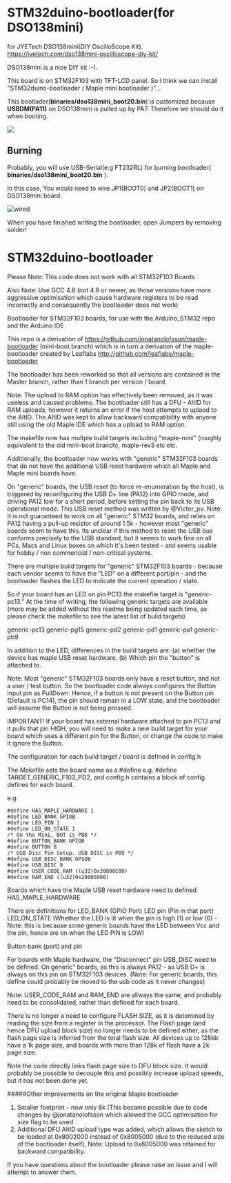 # STM32duino-bootloader(for DSO138mini)

for JYETech DSO138mini(DIY OscilloScope Kit).
https://jyetech.com/dso138mini-oscilloscope-diy-kit/

DSO138mini is a nice DIY kit :-).

This board is on STM32F103 with TFT-LCD panel. So I think we can install "STM32duino-bootloader ( Maple mini bootloader )"...

This bootlader(**binaries/dso138mini_boot20.bin**) is customized because **USBDM(PA11)** on DSO138mini is pulled up by PA7. Therefore we should do it when booting. 

<img src="https://1.bp.blogspot.com/-BUtvKdUTJ7I/XfTvzj8bkXI/AAAAAAAAAiA/DZ5vDPiIAKI6gSuEXK-784fQZAHMefBhQCLcBGAsYHQ/s320/%25E3%2582%25B9%25E3%2582%25AF%25E3%2583%25AA%25E3%2583%25BC%25E3%2583%25B3%25E3%2582%25B7%25E3%2583%25A7%25E3%2583%2583%25E3%2583%2588_2019-12-14_23-20-48.png">

## Burning

Probably, you will use USB-Serial(e.g FT232RL) for burning bootloader( **binaries/dso138mini_boot20.bin** ).

In this case, You would need to wire JP1(BOOT0) and JP2(BOOT1) on DSO138mini board.

<img src="https://1.bp.blogspot.com/-Ca6k3nvF7Sg/XgdYt0b7xqI/AAAAAAAAAjM/LAM2yJ10gDcqYWu3jB5F7dE7RabZF7gzwCLcBGAsYHQ/s320/short.jpg" title="wired">

When you have finished writing the bootloader, open Jumpers by removing solder!


# STM32duino-bootloader

Please Note: This code does not work with all STM32F103 Boards

Also Note: Use GCC 4.8 (not 4.9 or newer, as those versions have more aggressive optimisation which cause hardware registers to be read incorrectly and consequently the bootloader does not work)


Bootloader for STM32F103 boards, for use with the Arduino_STM32 repo and the Arduino IDE

This repo is a derivation of  https://github.com/jonatanolofsson/maple-bootloader (mini-boot branch) which is in turn a derivation of the maple-bootloader created by Leaflabs http://github.com/leaflabs/maple-bootloader

The bootloader has been reworked so that all versions are contained in the Master branch, rather than 1 branch per version / board.

Note.
The upload to RAM option has effectively been removed, as it was useless and caused problems.
The bootloader still has a DFU - AltID for RAM uploads, however it returns an error if the host attempts to uplaod to the AltID. The AltID was kept to allow backward compatibility with anyone still using the old Maple IDE which has a upload to RAM option.

The makefile now has multple build targets including "maple-mini" (roughly equivalent to the old mini-boot branch), maple-rev3 etc etc.

Additionally, the bootloader now works with "generic" STM32F103 boards that do not have the additional USB reset hardware which all Maple and Maple mini boards have.

On "generic" boards, the USB reset (to force re-enumeration by the host), is triggered by reconfiguring the USB D+ line (PA12) into GPIO mode, and driving PA12 low for a short period, before setting the pin back to its USB operational mode.
This USB reset method was written by @Victor_pv.
Note: It is not guaranteed to work on all "generic" STM32 boards, and relies on PA12 having a pull-up resistor of around 1.5k - however most "generic" boards seem to have this.
Its unclear if this method to reset the USB bus conforms precisely to the USB standard, but it seems to work fine on all PCs, Macs and Linux boxes on which it's been tested - and seems usable for hobby / non commericial / non-critical systems.


There are multiple build targets for "generic" STM32F103 boards - because each vendor seems to have the "LED" on a different port/pin - and the bootloader flashes the LED to indicate the current operation / state.

So if your board has an LED on pin PC13 the makefile target is "generic-pc13." At the time of writing, the following generic targets are available (more may be added without this readme being updated each time, so please check the makefile to see the latest list of build targets)

generic-pc13
generic-pg15
generic-pd2
generic-pd1
generic-pa1
generic-pb9

In addition to the LED, differences in the build targets are:
(a) whether the device has maple USB reset hardware.
(b) Which pin the "button" is attached to.

Note: Most "generic" STM32F103 boards only have a reset button, and not a user / test button. So the bootloader code always configures the Button input pin as PullDown. Hence, if a button is not present on the Button pin (Default is PC14), the pin should remain in a LOW state, and the bootloader will assume the Button is not being pressed.

IMPORTANT!
If your board has external hardware attached to pin PC12 and it pulls that pin HIGH, you will need to make a new build target for your board which uses a different pin for the Button, or change the code to make it ignore the Button.

The configuration for each build target / board is defined in config.h

The Makefile sets the board name as a #define e.g. #define TARGET_GENERIC_F103_PD2, and config.h contains a block of config defines for each board.

e.g.

```
#define HAS_MAPLE_HARDWARE 1
#define LED_BANK GPIOB
#define LED_PIN 1
#define LED_ON_STATE 1
/* On the Mini, BUT is PB8 */
#define BUTTON_BANK GPIOB
#define BUTTON 8
/* USB Disc Pin Setup. USB DISC is PB9 */
#define USB_DISC_BANK GPIOB
#define USB_DISC 9
#define USER_CODE_RAM ((u32)0x20000C00)
#define RAM_END ((u32)0x20005000)
```

Boards which have the Maple USB reset hardware need to defined HAS_MAPLE_HARDWARE

There are definitions for LED_BANK (GPIO Port)
LED pin (Pin in that port)
LED_ON_STATE (Whether the LED is lit when the pin is high (1) or low (0) - Note: this is because some generic boards have the LED between Vcc and the pin, hence are on when the LED PIN is LOW)

Button bank (port) and pin

For boards with Maple hardware, the "Disconnect" pin USB_DISC need to be defined.
On generic" boards, as this is always PA12 - as USB D+ is always on this pin on STM32F103 devices.
(Note: For generic boards, this define could probably be moved to the usb code as it never changes)

Note:
USER_CODE_RAM and RAM_END are allways the same, and probably need to be consolidated, rather than defined for each board.

There is no longer a need to configure FLASH SIZE, as it is detemined by reading the size from a register in the processor.
The Flash page (and hence DFU upload block size) no longer needs to be defined either, as the flash page size is inferred from the total flash size. All devices up to 128kb have a 1k page size, and boards with more than 128k of flash have a 2k page size.

Note the code directly links flash page size to DFU block size. It would probably be possible to decouple this and possibly increase upload speeds, but it has not been done yet.


#####Other improvements on the original Maple bootloader

1. Smaller footprint - now only 8k (This became possible due to code changes by @jonatanolofsson which allowed the GCC optimisation for size flag to be used
2. Additional DFU AltID upload type was added, which allows the sketch to be loaded at 0x8002000 instead of 0x8005000 (due to the reduced size of the bootloader itself),
Note: Upload to 0x8005000 was retained for backward compatibility.


If you have questions about the bootloader please raise an issue and I will attempt to answer them.




